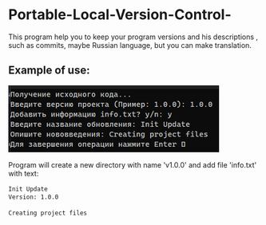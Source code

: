 # Portable-Local-Version-Control-
This program help you to keep your program versions and his descriptions , such as commits, maybe
Russian language, but you can make translation.

## Example of use:

![Example](example_of_use.png)

Program will create a new directory with name 'v1.0.0' and add file 'info.txt' with text:
```
Init Update
Version: 1.0.0

Creating project files
```
